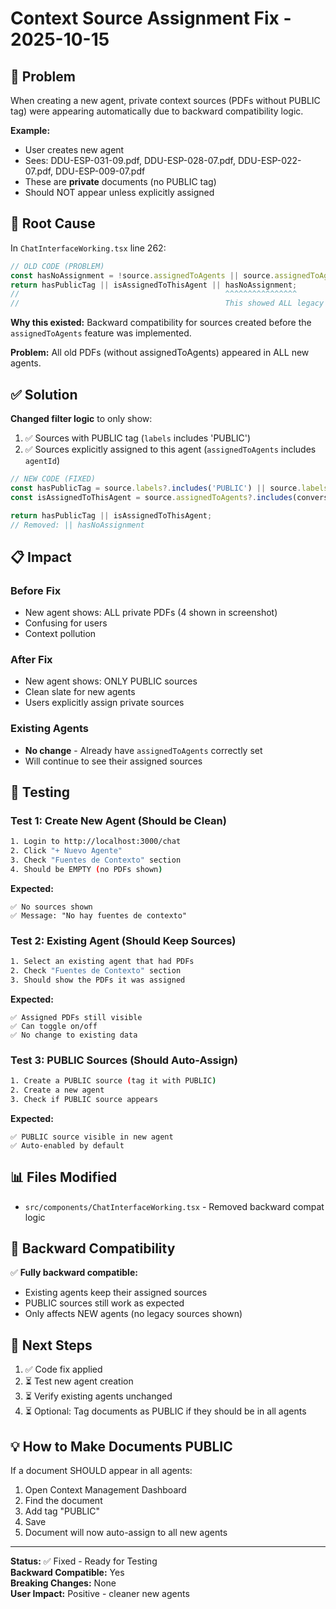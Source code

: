 # Context Source Assignment Fix - 2025-10-15

## 🎯 Problem

When creating a new agent, private context sources (PDFs without PUBLIC tag) were appearing automatically due to backward compatibility logic.

**Example:**
- User creates new agent
- Sees: DDU-ESP-031-09.pdf, DDU-ESP-028-07.pdf, DDU-ESP-022-07.pdf, DDU-ESP-009-07.pdf
- These are **private** documents (no PUBLIC tag)
- Should NOT appear unless explicitly assigned

## 🔧 Root Cause

In `ChatInterfaceWorking.tsx` line 262:

```typescript
// OLD CODE (PROBLEM)
const hasNoAssignment = !source.assignedToAgents || source.assignedToAgents.length === 0;
return hasPublicTag || isAssignedToThisAgent || hasNoAssignment;
//                                              ^^^^^^^^^^^^^^^^
//                                              This showed ALL legacy sources
```

**Why this existed:** Backward compatibility for sources created before the `assignedToAgents` feature was implemented.

**Problem:** All old PDFs (without assignedToAgents) appeared in ALL new agents.

## ✅ Solution

**Changed filter logic** to only show:
1. ✅ Sources with PUBLIC tag (`labels` includes 'PUBLIC')
2. ✅ Sources explicitly assigned to this agent (`assignedToAgents` includes `agentId`)

```typescript
// NEW CODE (FIXED)
const hasPublicTag = source.labels?.includes('PUBLIC') || source.labels?.includes('public');
const isAssignedToThisAgent = source.assignedToAgents?.includes(conversationId);

return hasPublicTag || isAssignedToThisAgent;
// Removed: || hasNoAssignment
```

## 📋 Impact

### Before Fix
- New agent shows: ALL private PDFs (4 shown in screenshot)
- Confusing for users
- Context pollution

### After Fix
- New agent shows: ONLY PUBLIC sources
- Clean slate for new agents
- Users explicitly assign private sources

### Existing Agents
- **No change** - Already have `assignedToAgents` correctly set
- Will continue to see their assigned sources

## 🧪 Testing

### Test 1: Create New Agent (Should be Clean)
```bash
1. Login to http://localhost:3000/chat
2. Click "+ Nuevo Agente"
3. Check "Fuentes de Contexto" section
4. Should be EMPTY (no PDFs shown)
```

**Expected:**
```
✅ No sources shown
✅ Message: "No hay fuentes de contexto"
```

### Test 2: Existing Agent (Should Keep Sources)
```bash
1. Select an existing agent that had PDFs
2. Check "Fuentes de Contexto" section
3. Should show the PDFs it was assigned
```

**Expected:**
```
✅ Assigned PDFs still visible
✅ Can toggle on/off
✅ No change to existing data
```

### Test 3: PUBLIC Sources (Should Auto-Assign)
```bash
1. Create a PUBLIC source (tag it with PUBLIC)
2. Create a new agent
3. Check if PUBLIC source appears
```

**Expected:**
```
✅ PUBLIC source visible in new agent
✅ Auto-enabled by default
```

## 📊 Files Modified

- `src/components/ChatInterfaceWorking.tsx` - Removed backward compat logic

## 🔄 Backward Compatibility

✅ **Fully backward compatible:**
- Existing agents keep their assigned sources
- PUBLIC sources still work as expected
- Only affects NEW agents (no legacy sources shown)

## 🚀 Next Steps

1. ✅ Code fix applied
2. ⏳ Test new agent creation
3. ⏳ Verify existing agents unchanged
4. ⏳ Optional: Tag documents as PUBLIC if they should be in all agents

## 💡 How to Make Documents PUBLIC

If a document SHOULD appear in all agents:

1. Open Context Management Dashboard
2. Find the document
3. Add tag "PUBLIC"
4. Save
5. Document will now auto-assign to all new agents

---

**Status:** ✅ Fixed - Ready for Testing  
**Backward Compatible:** Yes  
**Breaking Changes:** None  
**User Impact:** Positive - cleaner new agents

